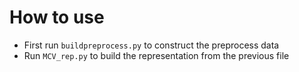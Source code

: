 # How to use

- First run `buildpreprocess.py` to construct the preprocess data
- Run `MCV_rep.py` to build the representation from the previous file
